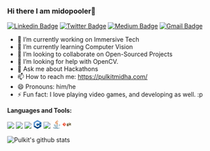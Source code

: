### Hi there I am midopooler👋

[![Linkedin Badge](https://img.shields.io/badge/-PulkitMidha-blue?style=social&logo=Linkedin&logoColor=blue&link=https://www.linkedin.com/in/pulkit-midha28)](https://www.linkedin.com/in/pulkit-midha28/)
[![Twitter Badge](http://img.shields.io/badge/-@midopooler-1ca0f1?style=social&logo=twitter&logoColor=blue&link=https://twitter.com/midopooler)](https://twitter.com/midopooler) 
[![Medium Badge](https://img.shields.io/badge/-@midhapulkit-03a57a?style=social&labelColor=black&logo=Medium&link=https://medium.com/@midhapulkit28)](https://medium.com/@midhapulkit28)
[![Gmail Badge](https://img.shields.io/badge/-GMail-c14438?style=social&logo=Gmail&logoColor=red&link=mailto:midhapulkit28@gmail.com)](mailto:midhapulkit28@gmail.com)
<!--
**midopooler/midopooler** is a ✨ _special_ ✨ repository because its `README.md` (this file) appears on your GitHub profile.-->
<!-- ![](https://visitor-badge.glitch.me/badge?page_id=midopooler.midopooler) -->


- 🔭 I’m currently working on Immersive Tech 
- 🌱 I’m currently learning Computer Vision
- 👯 I’m looking to collaborate on Open-Sourced Projects
- 🤔 I’m looking for help with OpenCV.
- 💬 Ask me about Hackathons
- 📫 How to reach me: https://pulkitmidha.com/
- 😄 Pronouns: him/he
- ⚡ Fun fact: I love playing video games, and developing as well. :p

**Languages and Tools:**  

<code><img height="20" src="https://upload.wikimedia.org/wikipedia/commons/7/7a/C_Sharp_logo.svg"></code>
<code><img height="20" src="https://encrypted-tbn0.gstatic.com/images?q=tbn%3AANd9GcRXkOx99Z3_nlY3rJ9dZQ-9Xgyw52ch3_SFjA&usqp=CAU"></code>
<code><img height="20" src="https://cdn.iconscout.com/icon/free/png-256/google-arcore-2038787-1721677.png"></code>
<code><img height="20" src="https://raw.githubusercontent.com/github/explore/80688e429a7d4ef2fca1e82350fe8e3517d3494d/topics/cpp/cpp.png"></code>
<code><img height="20" src="https://encrypted-tbn0.gstatic.com/images?q=tbn%3AANd9GcQoUiBESJGDJXAyWhFdXjlLIjyeW0Kqwkj9Ug&usqp=CAU"></code>
<code><img height="20" src="https://raw.githubusercontent.com/github/explore/80688e429a7d4ef2fca1e82350fe8e3517d3494d/topics/java/java.png"></code>
<code><img height="20" src="https://raw.githubusercontent.com/github/explore/80688e429a7d4ef2fca1e82350fe8e3517d3494d/topics/git/git.png"></code>


![Pulkit's github stats](https://github-readme-stats.vercel.app/api?username=midopooler&show_icons=true&hide_border=true)
